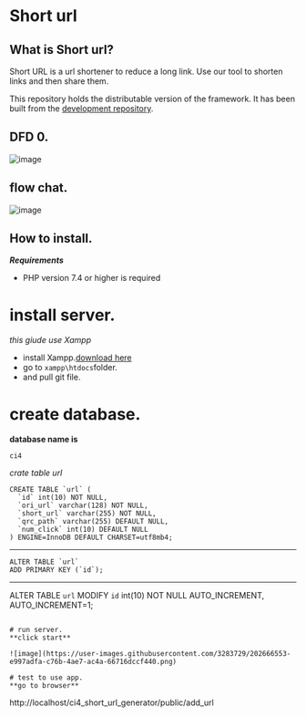 # Short url

## What is Short url?

Short URL is a url shortener to reduce a long link. Use our tool to shorten links and then share them.

This repository holds the distributable version of the framework. It has been built from the
[development repository](https://github.com/rutpte/ci4_short_url_generator.git).


## DFD 0.
![image](https://user-images.githubusercontent.com/3283729/202655679-ac9bf7cf-e83b-472a-956f-be01765dc0f3.png)

## flow chat.
![image](https://user-images.githubusercontent.com/3283729/202655837-9375b2e7-08fa-4bd5-a784-bcf115829464.png)

## How to install.
***Requirements***

* PHP version 7.4 or higher is required


#  install server.
*this giude use Xampp*

* install Xampp.[download here](https://www.apachefriends.org/download.html)
* go to ```xampp\htdocs```folder.
* and pull git file.


# create database.


**database name is**

```ci4```

*crate table url*

```
CREATE TABLE `url` (
  `id` int(10) NOT NULL,
  `ori_url` varchar(128) NOT NULL,
  `short_url` varchar(255) NOT NULL,
  `qrc_path` varchar(255) DEFAULT NULL,
  `num_click` int(10) DEFAULT NULL
) ENGINE=InnoDB DEFAULT CHARSET=utf8mb4;
```
-------------------------------------
```
ALTER TABLE `url`
ADD PRIMARY KEY (`id`);
```
------------------------------------- 
ALTER TABLE `url`
MODIFY `id` int(10) NOT NULL AUTO_INCREMENT, AUTO_INCREMENT=1;

```

# run server.
**click start**

![image](https://user-images.githubusercontent.com/3283729/202666553-e997adfa-c76b-4ae7-ac4a-66716dccf440.png)

# test to use app.
**go to browser**
```
http://localhost/ci4_short_url_generator/public/add_url
```





